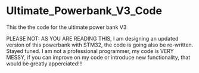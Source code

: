 # Ultimate_Powerbank_V3_Code
This the the code for the ultimate power bank V3  

PLEASE NOT: AS YOU ARE READING THIS, I am designing an updated version of this powerbank with STM32, the code is going also be re-written. Stayed tuned.
I am not a professional programmer, my code is VERY MESSY, if you can improve on my code or introduce new functionality, 
that would be greatly apperciated!!!
